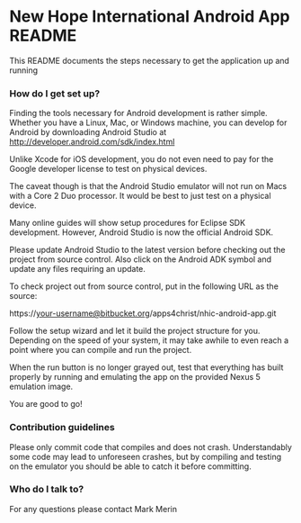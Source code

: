 # New Hope International Android App README #

This README documents the steps  necessary to get the application up and running

### How do I get set up? ###

Finding the tools necessary for Android development is rather simple. Whether you have a Linux, Mac, or Windows machine, you can develop for Android by downloading Android Studio at http://developer.android.com/sdk/index.html

Unlike Xcode for iOS development, you do not even need to pay for the Google developer license to test on physical devices. 

The caveat though is that the Android Studio emulator will not run on Macs with a Core 2 Duo processor. It would be best to just test on a physical device. 

Many online guides will show setup procedures for Eclipse SDK development. However, Android Studio is now the official Android SDK. 

Please update Android Studio to the latest version before checking out the project from source control. Also click on the Android ADK symbol and update any files requiring an update. 

To check project out from source control, put in the following URL as the source:

https://your-username@bitbucket.org/apps4christ/nhic-android-app.git

Follow the setup wizard and let it build the project structure for you. Depending on the speed of your system, it may take awhile to even reach a point where you can compile and run the project. 

When the run button is no longer grayed out, test that everything has built properly by running and emulating the app on the provided Nexus 5 emulation image.

You are good to go!

### Contribution guidelines ###

Please only commit code that compiles and does not crash. Understandably some code may lead to unforeseen crashes, but by compiling and testing on the emulator you should be able to catch it before committing. 

### Who do I talk to? ###
For any questions please contact Mark Merin